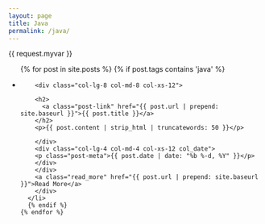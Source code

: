 ```yaml
---
layout: page
title: Java
permalink: /java/
---
```


<div class="home">
	{{ request.myvar }}


  <ul class="post-list">
    {% for post in site.posts %}
    {% if post.tags contains 'java' %}
      <li>
	  <div class="container">
      <div class="row ">
    	
        <div class="col-lg-8 col-md-8 col-xs-12">

        <h2>
          <a class="post-link" href="{{ post.url | prepend: site.baseurl }}">{{ post.title }}</a>
        </h2>
        <p>{{ post.content | strip_html | truncatewords: 50 }}</p>
        
        </div>
        <div class="col-lg-4 col-md-4 col-xs-12 col_date">
        <p class="post-meta">{{ post.date | date: "%b %-d, %Y" }}</p>
        </div>
        </div>
		<a class="read_more" href="{{ post.url | prepend: site.baseurl }}">Read More</a>
		</div>
      </li>
	  {% endif %}
    {% endfor %}
  </ul>

  <!--<p class="rss-subscribe">subscribe <a href="{{ "/feed.xml" | prepend: site.baseurl }}">via RSS</a></p>-->

</div>
